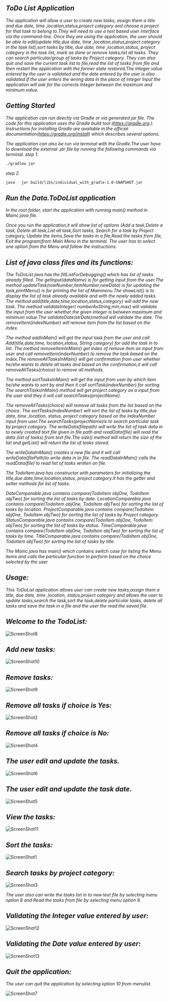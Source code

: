 ## *ToDo List Application*

*The application will allow a user to create new tasks, assign them a title and due date, time ,location,status,project
category and choose a project for that task to belong to.They will need to use a text based user interface via the
command-line. Once they are using the application, the user should be able to edit(update title,due date, time
,location,status,project category in the task list),sort tasks by title, due date, time ,location,status, project
category in the task list, mark as done or remove tasks,list all tasks. They can search particular/group of tasks by
Project category. They can also quit and save the current task list to file,read the list of tasks from file and then
restart the application with the former state restored.The Integer value entered by the user is validated and the date
entered by the user is also validated.If the user enters the wrong data in the place of Integer Input the application
will ask for the corrects Integer between the maximum and minimum value.*


## *Getting Started*

*The application can run directly via Gradle or via generated jar file.*
*The code for this application uses the Gradle build tool (https://gradle.org.). Instructions for installing Gradle are
available in the official documentation(https://gradle.org/install) which describes several options.*

*The application can also be run via terminal with the Gradle.The user have to download the external .jar file by
running the following commands via terminal.*
*step 1.* 
```bash
./gradlew jar
```
*step 2.*
```bash
java - jar build/libs/individual_with_gradle-1.0-SNAPSHOT.jar
``` 

## *Run the Data.ToDoList application* 

*In the root folder, start the application with running main() method in Mainc.java file.*


*Once you run the application,it will show list of options (Add a task,Delete a task, Delete all task,List all task,Sort
tasks, Search for a task by Project category, Update the items,Save the tasks in a file,Read the tasks from file, Exit
the program)from Main Menu in the terminal. The user has to select one option from the Menu and follow the
instructions.*

## *List of java class files and its functions:*


*The ToDoList.java has the fillListForDebugging() which has list of tasks already filled. The getInput(dataName) is for
getting input from the user.The method updateTask(rowNumber,itemNumber,newData) is for updating the task,printMenu() is
for printing the list of Mainmenu.The showList() is to display the list of task already available and with the newly
added tasks. The method add(title,date,time,location,status,category) will add the new task. The method validateInteger(
numberAsString,min,max) will validate the input from the user whether the given integer is between maximum and minimum
value.The validateDate(strDate)method will validate the date. The removeItem(indexNumber) will remove item from the list
based on the index.*

*The method addInMain() will get the input task from the user and call Add(title,date,time, location,status, String
category) for add the task in to list. The method removeItemInMain() get index of remove item as input from user and
call removeItem(indexNumber) to remove the task based on the index.The removeAllTasksInMain() will get confirmation from
user whether he/she wants to delete all tasks and based on the confirmation,it will call removeAllTasks(choice) to
remove all methods.*

*The method sortTasksInMain() will get the input from user by which item he/she wants to sort by and then it call
sortTask(indexNumber) for sorting. The searchTasksInMain() method will get project category as a input from the user and
they it will call searchTasks(projectName).*

*The removeAllTasks(choice) will remove all tasks from the list based on the choice. The sortTasks(indexNumber) will
sort the list of tasks by title,due date, time ,location, status, project category based on the indexNumber input from
user.The searchTasks(projectName)is to search particular task by project category. The writeData(filepath) will write
the list of task data in to newly created text file given in file path and readData(file) will read the data
(list of tasks) from text file.The size() method will return the size of the list and getList() will return the list of
tasks stored.*

*The writeDataInMain() creates a new file and it will call writeData(filePath)to write data in to file. The
readDataInMain() calls the readData(file) to read list of tasks written on file.*

*The TodoItem.java has constructor with parameters for initializing the title,due date,time,location,status, project
category.It has the getter and setter methods for list of tasks.*

*DateComparable.java contains compare(TodoItem objOne, TodoItem objTwo) for sorting the list of tasks by date.*
*LocationComparable.java contains compare(TodoItem objOne, TodoItem objTwo) for sorting the list of tasks by location.*
*ProjectComparable.java contains compare(TodoItem objOne, TodoItem objTwo) for sorting the list of tasks by Project
category.*
*StatusComparable.java contains compare(TodoItem objOne, TodoItem objTwo) for sorting the list of tasks by status.*
*TimeComparable.java contains compare(TodoItem objOne, TodoItem objTwo) for sorting the list of tasks by time.*
*TitleComparable.java contains compare(TodoItem objOne, TodoItem objTwo) for sorting the list of tasks by title.*

*The Mainc.java has main() which contains switch case for listing the Menu items and calls the particular function to
perform based on the choice selected by the user*

## *Usage:*

*This ToDoList application allows user can create new tasks,assign them a title, due date, time ,location,
status,project category and allows the user to update tasks,search the task,sort the task,delete particular tasks,
delete all tasks and save the task in a file and the user the read the saved file.*

## *Welcome to the TodoList:*

![ScreenShot8](Screenshots/ScreenShot8.png)

## *Add new tasks:*

![ScreenShot10](Screenshots/ScreenShot10.png)

## *Remove tasks:*

![ScreenShot9](Screenshots/ScreenShot9.png)

## *Remove all tasks if choice is Yes:*

![ScreenShot2](Screenshots/ScreenShot2.png)

## *Remove all tasks if choice is No:*

![ScreenShot4](Screenshots/ScreenShot4.png)

## *The user edit and update the tasks.*

![ScreenShot6](Screenshots/ScreenShot6.png)

## *The user edit and update the task date.*

![ScreenShot5](Screenshots/ScreenShot5.png)

## *View the tasks:*

![ScreenShot11](Screenshots/ScreenShot11.png)

## *Sort the tasks:*

![ScreenShot1](Screenshots/ScreenShot1.png)

## *Search tasks by project category:*

![ScreenShot3](Screenshots/ScreenShot3.png)

*The user also can write the tasks list in to new text file by selecting menu option 8 and Read the tasks from file by
selecting menu option 9.*

## *Validating the Integer value entered by user:*

![ScreenShot12](Screenshots/ScreenShot12.png)

## *Validating the Date value entered by user:*

![ScreenShot13](Screenshots/ScreenShot13.png)

## *Quit the application:*

*The user can quit the application by selecting option 10 from menulist.*

![ScreenShot7](Screenshots/ScreenShot7.png)
































